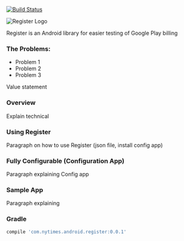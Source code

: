 [![Build Status](https://travis-ci.org/NYTimes/Register.svg?branch=master)](https://travis-ci.org/NYTimes/Register)

![Register Logo](https://github.com/nytm/register/blob/master/images/register-logo.png?raw=true)

Register is an Android library for easier testing of Google Play billing

### The Problems:

+ Problem 1
+ Problem 2
+ Problem 3

Value statement

### Overview

Explain technical

### Using Register

Paragraph on how to use Register (json file, install config app)

### Fully Configurable (Configuration App)

Paragraph explaining Config app

### Sample App

Paragraph explaining


### Gradle

```groovy
compile 'com.nytimes.android.register:0.0.1'
```
